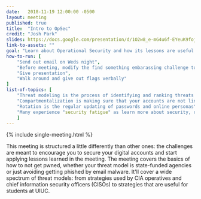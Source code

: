 ```yaml
---
date:   2018-11-19 12:00:00 -0500
layout: meeting
published: true
title:  "Intro to OpSec"
credit: "Josh Park"
slides: https://docs.google.com/presentation/d/1O2w8_e-mG4u6f-EYeuK9fojvFdYD3Z84VbR95WA5C3k/edit?usp=sharing
link-to-assets: ""
goal: "Learn about Operational Security and how its lessons are useful in your daily life"
how-to-run: [
	"Send out email on Weds night",
	"Before meeting, modify the find something embarassing challenge to link to presenters profiles",
	"Give presentation",
	"Walk around and give out flags verbally"
]
list-of-topics: [
	"Threat modeling is the process of identifying and ranking threats in order to dedicate time and effort accordingly",
	"Compartmentalization is making sure that your accounts are not linked together in order to limit the impact of a compromise of a single one",
	"Rotation is the regular updating of passwords and online personas",
	"Many experience "security fatigue" as learn more about security, overwhelming or depressing them from all they need to keep track of"
	]
---
```


{% include single-meeting.html  %}

This meeting is structured a little differently than other ones: the challenges are meant to encourage you to secure your digital accounts and start applying lessons learned in the meeting. The meeting covers the basics of how to not get pwned, whether your threat model is state-funded agencies or just avoiding getting phished by email malware. It'll cover a wide spectrum of threat models: from strategies used by CIA operatives and chief information security officers (CISOs) to strategies that are useful for students at UIUC.
